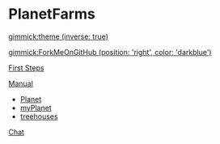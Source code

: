 <!-- Name of your wiki // Do NOT remove the leading `#` character.  -->

<!-- See additional notes below -->

# PlanetFarms

[gimmick:theme (inverse: true)](cyborg)

[gimmick:ForkMeOnGitHub (position: 'right', color: 'darkblue')](https://www.github.com/planetlearning/planetlearning.github.io)

[First Steps](pages/micromaster/firststeps.md)

[Manual]()

  * [Planet](pages/manual/planet.md)
  * [myPlanet](pages/manual/myplanet.md)
  * [treehouses](pages/manual/treehouses.md)

[Chat](pages/chat.md)


<!-- System Manual -->

<!-- Default theme (Read: http://dynalon.github.io/mdwiki/#!customizing.md#Theme_chooser)  -->
